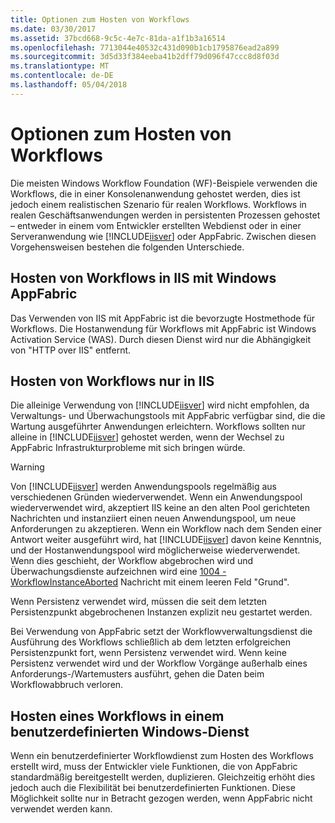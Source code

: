 ```yaml
---
title: Optionen zum Hosten von Workflows
ms.date: 03/30/2017
ms.assetid: 37bcd668-9c5c-4e7c-81da-a1f1b3a16514
ms.openlocfilehash: 7713044e40532c431d090b1cb1795876ead2a899
ms.sourcegitcommit: 3d5d33f384eeba41b2dff79d096f47ccc8d8f03d
ms.translationtype: MT
ms.contentlocale: de-DE
ms.lasthandoff: 05/04/2018
---
```

# <a name="workflow-hosting-options"></a>Optionen zum Hosten von Workflows
Die meisten Windows Workflow Foundation (WF)-Beispiele verwenden die Workflows, die in einer Konsolenanwendung gehostet werden, dies ist jedoch einem realistischen Szenario für realen Workflows. Workflows in realen Geschäftsanwendungen werden in persistenten Prozessen gehostet – entweder in einem vom Entwickler erstellten Webdienst oder in einer Serveranwendung wie [!INCLUDE[iisver](../../../includes/iisver-md.md)] oder AppFabric. Zwischen diesen Vorgehensweisen bestehen die folgenden Unterschiede.  
  
## <a name="hosting-workflows-in-iis-with-windows-appfabric"></a>Hosten von Workflows in IIS mit Windows AppFabric  
 Das Verwenden von IIS mit AppFabric ist die bevorzugte Hostmethode für Workflows. Die Hostanwendung für Workflows mit AppFabric ist Windows Activation Service (WAS). Durch diesen Dienst wird nur die Abhängigkeit von "HTTP over IIS" entfernt.  
  
## <a name="hosting-workflows-in-iis-alone"></a>Hosten von Workflows nur in IIS  
 Die alleinige Verwendung von [!INCLUDE[iisver](../../../includes/iisver-md.md)] wird nicht empfohlen, da Verwaltungs- und Überwachungstools mit AppFabric verfügbar sind, die die Wartung ausgeführter Anwendungen erleichtern. Workflows sollten nur alleine in [!INCLUDE[iisver](../../../includes/iisver-md.md)] gehostet werden, wenn der Wechsel zu AppFabric Infrastrukturprobleme mit sich bringen würde.  
  
> [!WARNING]
>  Von [!INCLUDE[iisver](../../../includes/iisver-md.md)] werden Anwendungspools regelmäßig aus verschiedenen Gründen wiederverwendet. Wenn ein Anwendungspool wiederverwendet wird, akzeptiert IIS keine an den alten Pool gerichteten Nachrichten und instanziiert einen neuen Anwendungspool, um neue Anforderungen zu akzeptieren. Wenn ein Workflow nach dem Senden einer Antwort weiter ausgeführt wird, hat [!INCLUDE[iisver](../../../includes/iisver-md.md)] davon keine Kenntnis, und der Hostanwendungspool wird möglicherweise wiederverwendet. Wenn dies geschieht, der Workflow abgebrochen wird und Überwachungsdienste aufzeichnen wird eine [1004 - WorkflowInstanceAborted](../../../docs/framework/windows-workflow-foundation/1004-workflowinstanceaborted.md) Nachricht mit einem leeren Feld "Grund".  
>   
>  Wenn Persistenz verwendet wird, müssen die seit dem letzten Persistenzpunkt abgebrochenen Instanzen explizit neu gestartet werden.  
>   
>  Bei Verwendung von AppFabric setzt der Workflowverwaltungsdienst die Ausführung des Workflows schließlich ab dem letzten erfolgreichen Persistenzpunkt fort, wenn Persistenz verwendet wird. Wenn keine Persistenz verwendet wird und der Workflow Vorgänge außerhalb eines Anforderungs-/Wartemusters ausführt, gehen die Daten beim Workflowabbruch verloren.  
  
## <a name="hosting-a-workflow-in-a-custom-windows-service"></a>Hosten eines Workflows in einem benutzerdefinierten Windows-Dienst  
 Wenn ein benutzerdefinierter Workflowdienst zum Hosten des Workflows erstellt wird, muss der Entwickler viele Funktionen, die von AppFabric standardmäßig bereitgestellt werden, duplizieren. Gleichzeitig erhöht dies jedoch auch die Flexibilität bei benutzerdefinierten Funktionen. Diese Möglichkeit sollte nur in Betracht gezogen werden, wenn AppFabric nicht verwendet werden kann.
